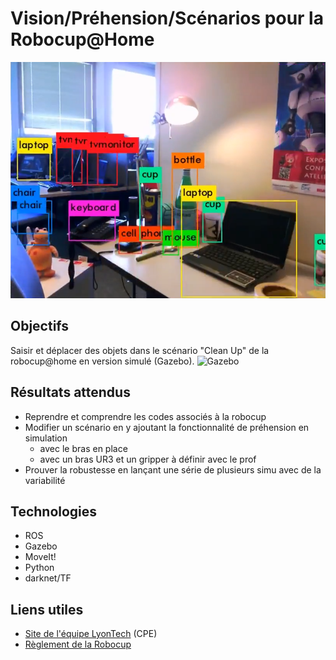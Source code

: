 # Vision/Préhension/Scénarios pour la Robocup@Home
![Yolo](https://raw.githubusercontent.com/cpe-majeure-robotique/S9-Project-19-20/master/images/yolo_darknet.png)

## Objectifs
Saisir et déplacer des objets dans le scénario "Clean Up" de la robocup@home en version simulé (Gazebo).
![Gazebo](https://github.com/cpe-majeure-robotique/S9-Project-20-21/blob/main/img/gazebo.gif)

## Résultats attendus
- Reprendre et comprendre les codes associés à la robocup
- Modifier un scénario en y ajoutant la fonctionnalité de préhension en simulation
  - avec le bras en place
  - avec un bras UR3 et un gripper à définir avec le prof
- Prouver la robustesse en lançant une série de plusieurs simu avec de la variabilité

## Technologies
* ROS
* Gazebo
* MoveIt!
* Python
* darknet/TF

## Liens utiles
* [Site de l'équipe LyonTech](https://robocup-lyontech.github.io/) (CPE)
* [Règlement de la Robocup](https://robocupathome.github.io/RuleBook/rulebook/master.pdf)
